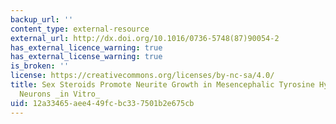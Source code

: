 ```yaml
---
backup_url: ''
content_type: external-resource
external_url: http://dx.doi.org/10.1016/0736-5748(87)90054-2
has_external_licence_warning: true
has_external_license_warning: true
is_broken: ''
license: https://creativecommons.org/licenses/by-nc-sa/4.0/
title: Sex Steroids Promote Neurite Growth in Mesencephalic Tyrosine Hydroxylase Immunoreactive
  Neurons _in Vitro_
uid: 12a33465-aee4-49fc-bc33-7501b2e675cb
---
```

